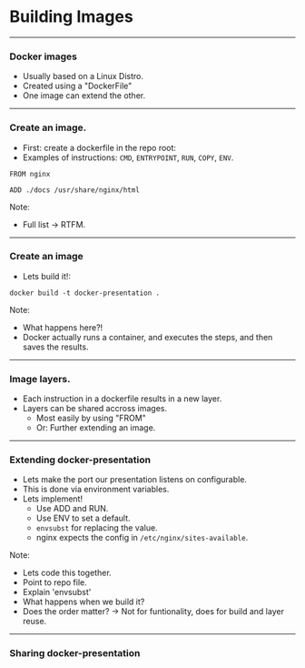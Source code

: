 # Building Images

---
### Docker images

- Usually based on a Linux Distro.
- Created using a "DockerFile"
- One image can extend the other.

---
### Create an image.

- First: create a dockerfile in the repo root:
- Examples of instructions: `CMD`, `ENTRYPOINT`, `RUN`, `COPY`, `ENV`.

```
FROM nginx

ADD ./docs /usr/share/nginx/html
```

Note:
- Full list -> RTFM.


---
### Create an image

- Lets build it!:

```
docker build -t docker-presentation .
```

Note:
- What happens here?!
- Docker actually runs a container, and executes the steps, and then saves the results.

---
### Image layers.

- Each instruction in a dockerfile results in a new layer.
- Layers can be shared accross images.
    - Most easily by using "FROM" 
    - Or: Further extending an image.

---
### Extending docker-presentation

- Lets make the port our presentation listens on configurable.
- This is done via environment variables.
- Lets implement!
    - Use ADD and RUN.
    - Use ENV to set a default.
    - `envsubst` for replacing the value.
    - nginx expects the config in `/etc/nginx/sites-available`.

Note:
- Lets code this together.
- Point to repo file.
- Explain 'envsubst'
- What happens when we build it?
- Does the order matter? -> Not for funtionality, does for build and layer reuse.

---
### Sharing docker-presentation
